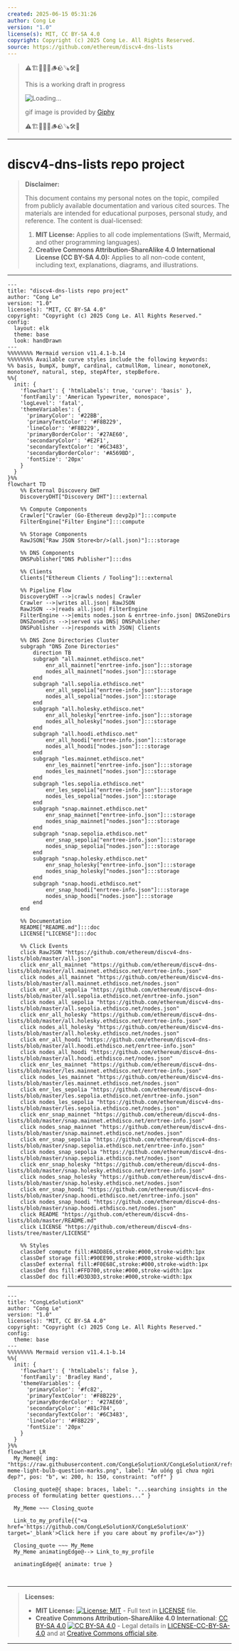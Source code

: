 ```yaml
---
created: 2025-06-15 05:31:26
author: Cong Le
version: "1.0"
license(s): MIT, CC BY-SA 4.0
copyright: Copyright (c) 2025 Cong Le. All Rights Reserved.
source: https://github.com/ethereum/discv4-dns-lists
---
```



> ⚠️🏗️🚧🦺🧱🪵🪨🪚🛠️👷
> 
> This is a working draft in progress
> 
> ![Loading...](https://media1.giphy.com/media/v1.Y2lkPTc5MGI3NjExanZydm52NDcyNWIwMWtneG9uOWk4aGpseXQ1bHR4b3c1N2x3MnB6bSZlcD12MV9pbnRlcm5hbF9naWZfYnlfaWQmY3Q9Zw/m3XqQ8QhuIUuQau7n5/giphy.gif)
>
> gif image is provided by [Giphy](https://giphy.com)
> 
> ⚠️🏗️🚧🦺🧱🪵🪨🪚🛠️👷


----




# discv4-dns-lists repo project
> **Disclaimer:**
>
> This document contains my personal notes on the topic,
> compiled from publicly available documentation and various cited sources.
> The materials are intended for educational purposes, personal study, and reference.
> The content is dual-licensed:
> 1. **MIT License:** Applies to all code implementations (Swift, Mermaid, and other programming languages).
> 2. **Creative Commons Attribution-ShareAlike 4.0 International License (CC BY-SA 4.0):** Applies to all non-code content, including text, explanations, diagrams, and illustrations.
---


```mermaid
---
title: "discv4-dns-lists repo project"
author: "Cong Le"
version: "1.0"
license(s): "MIT, CC BY-SA 4.0"
copyright: "Copyright (c) 2025 Cong Le. All Rights Reserved."
config:
  layout: elk
  theme: base
  look: handDrawn
---
%%%%%%%% Mermaid version v11.4.1-b.14
%%%%%%%% Available curve styles include the following keywords:
%% basis, bumpX, bumpY, cardinal, catmullRom, linear, monotoneX, monotoneY, natural, step, stepAfter, stepBefore.
%%{
  init: {
    'flowchart': { 'htmlLabels': true, 'curve': 'basis' },
    'fontFamily': 'American Typewriter, monospace',
    'logLevel': 'fatal',
    'themeVariables': {
      'primaryColor': '#22BB',
      'primaryTextColor': '#F8B229',
      'lineColor': '#F8B229',
      'primaryBorderColor': '#27AE60',
      'secondaryColor': '#E2F1',
      'secondaryTextColor': '#6C3483',
      'secondaryBorderColor': '#A569BD',
      'fontSize': '20px'
    }
  }
}%%
flowchart TD
    %% External Discovery DHT
    DiscoveryDHT["Discovery DHT"]:::external

    %% Compute Components
    Crawler["Crawler (Go-Ethereum devp2p)"]:::compute
    FilterEngine["Filter Engine"]:::compute

    %% Storage Components
    RawJSON["Raw JSON Store<br/>(all.json)"]:::storage

    %% DNS Components
    DNSPublisher["DNS Publisher"]:::dns

    %% Clients
    Clients["Ethereum Clients / Tooling"]:::external

    %% Pipeline Flow
    DiscoveryDHT -->|crawls nodes| Crawler
    Crawler -->|writes all.json| RawJSON
    RawJSON -->|reads all.json| FilterEngine
    FilterEngine -->|emits nodes.json & enrtree-info.json| DNSZoneDirs
    DNSZoneDirs -->|served via DNS| DNSPublisher
    DNSPublisher -->|responds with JSON| Clients

    %% DNS Zone Directories Cluster
    subgraph "DNS Zone Directories"
        direction TB
        subgraph "all.mainnet.ethdisco.net"
            enr_all_mainnet["enrtree-info.json"]:::storage
            nodes_all_mainnet["nodes.json"]:::storage
        end
        subgraph "all.sepolia.ethdisco.net"
            enr_all_sepolia["enrtree-info.json"]:::storage
            nodes_all_sepolia["nodes.json"]:::storage
        end
        subgraph "all.holesky.ethdisco.net"
            enr_all_holesky["enrtree-info.json"]:::storage
            nodes_all_holesky["nodes.json"]:::storage
        end
        subgraph "all.hoodi.ethdisco.net"
            enr_all_hoodi["enrtree-info.json"]:::storage
            nodes_all_hoodi["nodes.json"]:::storage
        end
        subgraph "les.mainnet.ethdisco.net"
            enr_les_mainnet["enrtree-info.json"]:::storage
            nodes_les_mainnet["nodes.json"]:::storage
        end
        subgraph "les.sepolia.ethdisco.net"
            enr_les_sepolia["enrtree-info.json"]:::storage
            nodes_les_sepolia["nodes.json"]:::storage
        end
        subgraph "snap.mainnet.ethdisco.net"
            enr_snap_mainnet["enrtree-info.json"]:::storage
            nodes_snap_mainnet["nodes.json"]:::storage
        end
        subgraph "snap.sepolia.ethdisco.net"
            enr_snap_sepolia["enrtree-info.json"]:::storage
            nodes_snap_sepolia["nodes.json"]:::storage
        end
        subgraph "snap.holesky.ethdisco.net"
            enr_snap_holesky["enrtree-info.json"]:::storage
            nodes_snap_holesky["nodes.json"]:::storage
        end
        subgraph "snap.hoodi.ethdisco.net"
            enr_snap_hoodi["enrtree-info.json"]:::storage
            nodes_snap_hoodi["nodes.json"]:::storage
        end
    end

    %% Documentation
    README["README.md"]:::doc
    LICENSE["LICENSE"]:::doc

    %% Click Events
    click RawJSON "https://github.com/ethereum/discv4-dns-lists/blob/master/all.json"
    click enr_all_mainnet "https://github.com/ethereum/discv4-dns-lists/blob/master/all.mainnet.ethdisco.net/enrtree-info.json"
    click nodes_all_mainnet "https://github.com/ethereum/discv4-dns-lists/blob/master/all.mainnet.ethdisco.net/nodes.json"
    click enr_all_sepolia "https://github.com/ethereum/discv4-dns-lists/blob/master/all.sepolia.ethdisco.net/enrtree-info.json"
    click nodes_all_sepolia "https://github.com/ethereum/discv4-dns-lists/blob/master/all.sepolia.ethdisco.net/nodes.json"
    click enr_all_holesky "https://github.com/ethereum/discv4-dns-lists/blob/master/all.holesky.ethdisco.net/enrtree-info.json"
    click nodes_all_holesky "https://github.com/ethereum/discv4-dns-lists/blob/master/all.holesky.ethdisco.net/nodes.json"
    click enr_all_hoodi "https://github.com/ethereum/discv4-dns-lists/blob/master/all.hoodi.ethdisco.net/enrtree-info.json"
    click nodes_all_hoodi "https://github.com/ethereum/discv4-dns-lists/blob/master/all.hoodi.ethdisco.net/nodes.json"
    click enr_les_mainnet "https://github.com/ethereum/discv4-dns-lists/blob/master/les.mainnet.ethdisco.net/enrtree-info.json"
    click nodes_les_mainnet "https://github.com/ethereum/discv4-dns-lists/blob/master/les.mainnet.ethdisco.net/nodes.json"
    click enr_les_sepolia "https://github.com/ethereum/discv4-dns-lists/blob/master/les.sepolia.ethdisco.net/enrtree-info.json"
    click nodes_les_sepolia "https://github.com/ethereum/discv4-dns-lists/blob/master/les.sepolia.ethdisco.net/nodes.json"
    click enr_snap_mainnet "https://github.com/ethereum/discv4-dns-lists/blob/master/snap.mainnet.ethdisco.net/enrtree-info.json"
    click nodes_snap_mainnet "https://github.com/ethereum/discv4-dns-lists/blob/master/snap.mainnet.ethdisco.net/nodes.json"
    click enr_snap_sepolia "https://github.com/ethereum/discv4-dns-lists/blob/master/snap.sepolia.ethdisco.net/enrtree-info.json"
    click nodes_snap_sepolia "https://github.com/ethereum/discv4-dns-lists/blob/master/snap.sepolia.ethdisco.net/nodes.json"
    click enr_snap_holesky "https://github.com/ethereum/discv4-dns-lists/blob/master/snap.holesky.ethdisco.net/enrtree-info.json"
    click nodes_snap_holesky "https://github.com/ethereum/discv4-dns-lists/blob/master/snap.holesky.ethdisco.net/nodes.json"
    click enr_snap_hoodi "https://github.com/ethereum/discv4-dns-lists/blob/master/snap.hoodi.ethdisco.net/enrtree-info.json"
    click nodes_snap_hoodi "https://github.com/ethereum/discv4-dns-lists/blob/master/snap.hoodi.ethdisco.net/nodes.json"
    click README "https://github.com/ethereum/discv4-dns-lists/blob/master/README.md"
    click LICENSE "https://github.com/ethereum/discv4-dns-lists/tree/master/LICENSE"

    %% Styles
    classDef compute fill:#ADD8E6,stroke:#000,stroke-width:1px
    classDef storage fill:#90EE90,stroke:#000,stroke-width:1px
    classDef external fill:#F0E68C,stroke:#000,stroke-width:1px
    classDef dns fill:#FFD700,stroke:#000,stroke-width:1px
    classDef doc fill:#D3D3D3,stroke:#000,stroke-width:1px

```

----

<!-- 
```mermaid
%% Current Mermaid version
info
```  -->


```mermaid
---
title: "CongLeSolutionX"
author: "Cong Le"
version: "1.0"
license(s): "MIT, CC BY-SA 4.0"
copyright: "Copyright (c) 2025 Cong Le. All Rights Reserved."
config:
  theme: base
---
%%%%%%%% Mermaid version v11.4.1-b.14
%%{
  init: {
    'flowchart': { 'htmlLabels': false },
    'fontFamily': 'Bradley Hand',
    'themeVariables': {
      'primaryColor': '#fc82',
      'primaryTextColor': '#F8B229',
      'primaryBorderColor': '#27AE60',
      'secondaryColor': '#81c784',
      'secondaryTextColor': '#6C3483',
      'lineColor': '#F8B229',
      'fontSize': '20px'
    }
  }
}%%
flowchart LR
  My_Meme@{ img: "https://raw.githubusercontent.com/CongLeSolutionX/CongLeSolutionX/refs/heads/main/assets/images/My-meme-light-bulb-question-marks.png", label: "Ăn uống gì chưa ngừi đẹp?", pos: "b", w: 200, h: 150, constraint: "off" }

  Closing_quote@{ shape: braces, label: "...searching insights in the process of formulating better questions..." }
    
  My_Meme ~~~ Closing_quote
    
  Link_to_my_profile{{"<a href='https://github.com/CongLeSolutionX/CongLeSolutionX' target='_blank'>Click here if you care about my profile</a>"}}

  Closing_quote ~~~ My_Meme
  My_Meme animatingEdge@--> Link_to_my_profile
  
  animatingEdge@{ animate: true }



```

---
>**Licenses:**
>
>- **MIT License:**  [![License: MIT](https://img.shields.io/badge/License-MIT-yellow.svg)](LICENSE) - Full text in [LICENSE](LICENSE) file.
>- **Creative Commons Attribution-ShareAlike 4.0 International**: [CC BY-SA 4.0](https://creativecommons.org/licenses/by-sa/4.0/) [![CC BY-SA 4.0](https://licensebuttons.net/l/by-sa/4.0/88x31.png)](https://creativecommons.org/licenses/by-sa/4.0/) - Legal details in [LICENSE-CC-BY-SA-4.0](THE_PAST/LICENSE-CC-BY-SA-4.0) and at [Creative Commons official site](https://creativecommons.org/licenses/by-sa/4.0/).
>
---